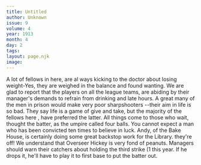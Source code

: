 ```yaml
---
title: Untitled
author: Unknown
issue: 9
volume: 4
year: 1913
month: 4
day: 2
tags:
layout: page.njk
image:
---
```

   A lot of fellows in here, are al ways kicking to the doctor about losing weight-Yes, they are weighed in the balance and found wanting.      We are glad to report that the players on all the league teams, are abiding by their manager's demands to refrain from drinking and late hours.      A great many of the men in prison would make very poor sharpshooters --their aim in life is so bad.      They say life is a game of give and take, but the majority of the fellows here , have preferred the latter.      All things come to those who wait, thought the batter, as the umpire called   four balls.      You cannot expect a man who has been convicted ten times to believe in luck.      Andy, of the Bake House, is certainly doing some great backstop work for the Library.      they're off!      We understand that Overseer Hickey is very fond of peanuts.      Managers should warn their catchers about holding the third strike (1 this year. If he drops it, he'll have to play it to first base to put the batter out.

